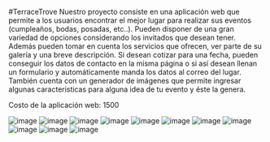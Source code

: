#TerraceTrove
Nuestro proyecto consiste en una aplicación web que permite a los usuarios encontrar el mejor lugar para realizar sus eventos (cumpleaños, bodas, posadas, etc..).
Pueden disponer de una gran variedad de opciones considerando los invitados que desean tener. Además pueden tomar en cuenta los servicios que ofrecen, ver parte de 
su galería y una breve descripción. Si desean cotizar para una fecha, pueden conseguir los datos de contacto en la misma página o si así desean llenan un formulario
y automáticamente manda los datos al correo del lugar. También cuenta con un generador de imágenes que permite ingresar algunas caracteristicas para alguna idea de 
tu evento y éste la genera.

Costo de la aplicación web: 1500

![image](https://github.com/KenyaMercado/Proyecto1_ProgInter/assets/142718861/bbe33427-a7c7-4310-a33e-ef57162c1d3d)
![image](https://github.com/KenyaMercado/Proyecto1_ProgInter/assets/142718861/b01747b6-5355-48d9-b7cd-fafb0da25d21)
![image](https://github.com/KenyaMercado/Proyecto1_ProgInter/assets/142718861/fc716816-219b-4bce-bf17-b2abeff030f7)
![image](https://github.com/KenyaMercado/Proyecto1_ProgInter/assets/142718861/f1861ce9-d517-45d7-964d-14b565b143f7)
![image](https://github.com/KenyaMercado/Proyecto1_ProgInter/assets/142718861/8e257851-9fe6-4723-b63d-7df2226058be)
![image](https://github.com/KenyaMercado/Proyecto1_ProgInter/assets/142718861/e18f0ca1-0154-4706-bb7a-595893b5d6c3)
![image](https://github.com/KenyaMercado/Proyecto1_ProgInter/assets/142718861/08f002f9-48b2-4c71-a9a3-365ac9016ea6)
![image](https://github.com/KenyaMercado/Proyecto1_ProgInter/assets/142718861/088f47d2-3b46-4102-93d0-f5bb03594bd2)
![image](https://github.com/KenyaMercado/Proyecto1_ProgInter/assets/142718861/5458dc30-ee98-46d7-b666-3b703bb5d913)
![image](https://github.com/KenyaMercado/Proyecto1_ProgInter/assets/142718861/3a0719c5-9552-4a3b-8fff-cfcebb320b26)
![image](https://github.com/KenyaMercado/Proyecto1_ProgInter/assets/142718861/795f3e49-ab8c-48b6-b50b-7fb2f6d0ab10)


